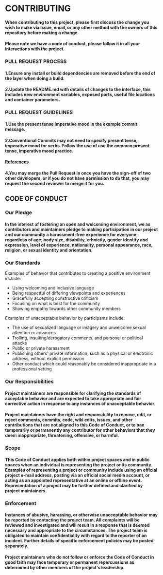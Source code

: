 # CONTRIBUTING

#### When contributing to this project, please first discuss the change you wish to make via issue, email, or any other method with the owners of this repository before making a change.

#### Please note we have a code of conduct, please follow it in all your interactions with the project.

### PULL REQUEST PROCESS

#### 1.Ensure any install or build dependencies are removed before the end of the layer when doing a build.

#### 2.Update the README.md with details of changes to the interface, this includes new environment variables, exposed ports, useful file locations and container parameters.

### PULL REQUEST GUIDELINES

#### 1.Use the present tense imperative mood in the example commit message.

#### 2.Conventional Commits may not need to specify present tense, imperative mood for verbs. Follow the use of use the common present tense, imperative mood practice.

#### [References](https://www.conventionalcommits.org/en/v1.0.0/)

#### 4.You may merge the Pull Request in once you have the sign-off of two other developers, or if you do not have permission to do that, you may request the second reviewer to merge it for you.

## CODE OF CONDUCT

### Our Pledge

#### In the interest of fostering an open and welcoming environment, we as contributors and maintainers pledge to making participation in our project and our community a harassment-free experience for everyone, regardless of age, body size, disability, ethnicity, gender identity and expression, level of experience, nationality, personal appearance, race, religion, or sexual identity and orientation.

### Our Standards
Examples of behavior that contributes to creating a positive environment include:

- Using welcoming and inclusive language
- Being respectful of differing viewpoints and experiences
- Gracefully accepting constructive criticism
- Focusing on what is best for the community
- Showing empathy towards other community members

Examples of unacceptable behavior by participants include:

- The use of sexualized language or imagery and unwelcome sexual attention or advances
- Trolling, insulting/derogatory comments, and personal or political attacks
- Public or private harassment
- Publishing others' private information, such as a physical or electronic address, without explicit permission
- Other conduct which could reasonably be considered inappropriate in a professional setting


### Our Responsibilities

#### Project maintainers are responsible for clarifying the standards of acceptable behavior and are expected to take appropriate and fair corrective action in response to any instances of unacceptable behavior.

#### Project maintainers have the right and responsibility to remove, edit, or reject comments, commits, code, wiki edits, issues, and other contributions that are not aligned to this Code of Conduct, or to ban temporarily or permanently any contributor for other behaviors that they deem inappropriate, threatening, offensive, or harmful.

### Scope
#### This Code of Conduct applies both within project spaces and in public spaces when an individual is representing the project or its community. Examples of representing a project or community include using an official project e-mail address, posting via an official social media account, or acting as an appointed representative at an online or offline event. Representation of a project may be further defined and clarified by project maintainers.


### Enforcement
#### Instances of abusive, harassing, or otherwise unacceptable behavior may be reported by contacting the project team. All complaints will be reviewed and investigated and will result in a response that is deemed necessary and appropriate to the circumstances. The project team is obligated to maintain confidentiality with regard to the reporter of an incident. Further details of specific enforcement policies may be posted separately.

#### Project maintainers who do not follow or enforce the Code of Conduct in good faith may face temporary or permanent repercussions as determined by other members of the project's leadership.
